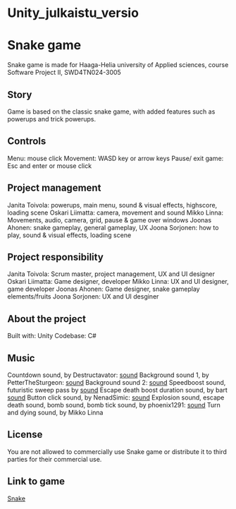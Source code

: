 # Unity_julkaistu_versio
# Snake game

Snake game is made for Haaga-Helia university of Applied sciences, course Software Project II, SWD4TN024-3005

## Story

Game is based on the classic snake game, with added features such as powerups and trick powerups.

## Controls

Menu: mouse click
Movement: WASD key or arrow keys
Pause/ exit game: Esc and enter or mouse click

## Project management

Janita Toivola: powerups, main menu, sound & visual effects, highscore, loading scene
Oskari Liimatta: camera, movement and sound
Mikko Linna: Movements, audio, camera, grid, pause & game over windows
Joonas Ahonen: snake gameplay, general gameplay, UX
Joona Sorjonen: how to play, sound & visual effects, loading scene

## Project responsibility

Janita Toivola: Scrum master, project management, UX and UI designer
Oskari Liimatta: Game designer, developer
Mikko Linna: UX and UI designer, game developer
Joonas Ahonen: Game designer, snake gameplay elements/fruits
Joona Sorjonen: UX and UI desginer

## About the project

Built with: Unity
Codebase: C#

## Music

Countdown sound, by Destructavator: [sound](https://opengameart.org/content/countdown)
Background sound 1, by PetterTheSturgeon: [sound](https://opengameart.org/content/space-music-blind-shift)
Background sound 2: [sound](https://www.dl-sounds.com/royalty-free/sci-fi-pulse-loop/)
Speedboost sound, futuristic sweep pass by [sound](https://mixkit.co/free-sound-effects/sweep/)
Escape death boost duration sound, by bart [sound](https://opengameart.org/content/heartbeat-sounds)
Button click sound, by NenadSimic: [sound](https://opengameart.org/content/menu-selection-click)
Explosion sound, escape death sound, bomb sound, bomb tick sound, by phoenix1291: [sound](https://opengameart.org/content/sound-effects-mini-pack15)
Turn and dying sound, by Mikko Linna

## License

You are not allowed to commercially use Snake game or distribute it to third parties for their commercial use.

## Link to game

[Snake](https://emiliajt.itch.io/snake)
